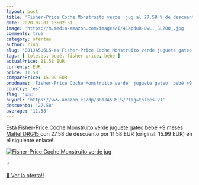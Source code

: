 ```yaml
---
layout: post
title: 'Fisher-Price Coche Monstruito verde  jug al 27.58 % de descuento'
date: 2020-07-01 13:02:51
image: 'https://m.media-amazon.com/images/I/41apduR-DwL._SL200_.jpg'
comments: true
category: ofertas
author: ring
slug: 'B01JA5U6LS-es Fisher-Price Coche Monstruito verde juguete gateo bebé +9...'
tags: [ tole.es, bebé, fisher-price, bebé ]
actualPrice: 11.58 EUR
currency: EUR
price: 11.58
comparePrice: 15.99 EUR
prodname: 'Fisher-Price Coche Monstruito verde  juguete gateo  bebé +9 meses  Mattel DRG15 '
country: 'es'
flag: '🇪🇸'
buyurl: 'https://www.amazon.es/dp/B01JA5U6LS/?tag=tolees-21'
descuento: '27.58'
average: '11.58'
---
```


Está [Fisher-Price Coche Monstruito verde  juguete gateo  bebé +9 meses  Mattel DRG15 ](https://www.amazon.es/dp/B01JA5U6LS/?tag=tolees-21) con 27.58 de descuento por 11.58 EUR (original: 15.99 EUR) en el siguiente enlace!

[![Fisher-Price Coche Monstruito verde  jug](https://m.media-amazon.com/images/I/41apduR-DwL._SL200_.jpg)](https://www.amazon.es/dp/B01JA5U6LS/?tag=tolees-21)

ℹ️:


[🛒 Ver la oferta!!](https://www.amazon.es/dp/B01JA5U6LS/?tag=tolees-21)
